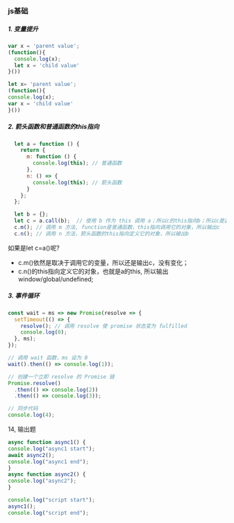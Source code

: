
### js基础

##### 1. 变量提升
```javascript
var x = 'parent value';
(function(){
  console.log(x);
  let x = 'child value'
}())

let x= 'parent value';
(function(){
console.log(x);
var x = 'child value'
}())
```

##### 2. 箭头函数和普通函数的this指向
```javascript
  let a = function () {
    return {
      m: function () {
        console.log(this); // 普通函数
      },
      n: () => {
        console.log(this); // 箭头函数
      }
    };
  };

  let b = {};
  let c = a.call(b);  // 使用 b 作为 this 调用 a；所以c的this指向b；所以c是这个包含m和n的对象；
  c.m(); // 调用 m 方法, function是普通函数，this指向调用它的对象，所以输出c
  c.n(); // 调用 n 方法，箭头函数的this指向定义它的对象，所以输出b
```

如果是let c=a()呢?
 - c.m()依然是取决于调用它的变量，所以还是输出c，没有变化；
 - c.n()的this指向定义它的对象，也就是a的this, 所以输出window/global/undefined;


##### 3. 事件循环
```javascript
const wait = ms => new Promise(resolve => {
  setTimeout(() => {
    resolve(); // 调用 resolve 使 promise 状态变为 fulfilled
    console.log(0);
  }, ms);
});

// 调用 wait 函数，ms 设为 0
wait().then(() => console.log(1));

// 创建一个立即 resolve 的 Promise 链
Promise.resolve()
  .then(() => console.log(2))
  .then(() => console.log(3));

// 同步代码
console.log(4);
```

14, 输出题
```js
async function async1() {
console.log("async1 start");
await async2();
console.log("async1 end");
}
async function async2() {
console.log("async2");
}

console.log("script start");
async1();
console.log("script end"); 
```





